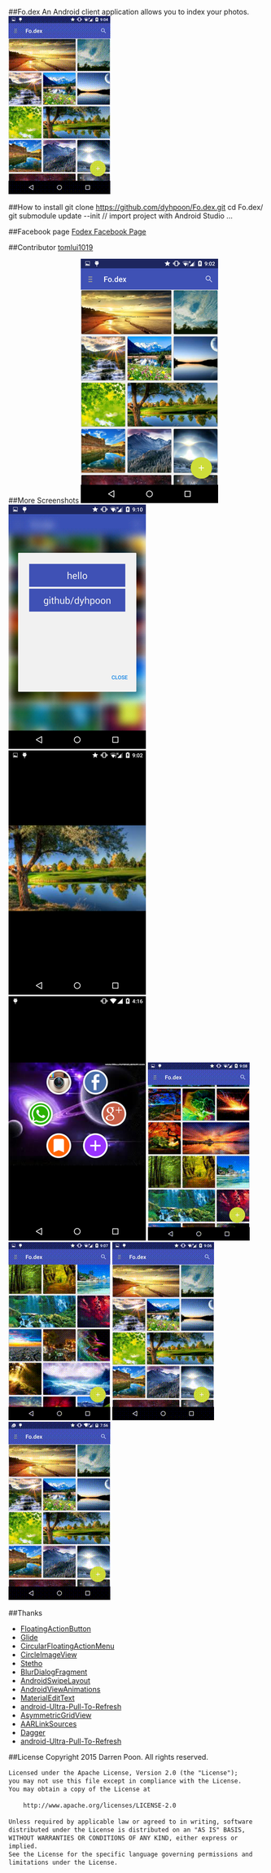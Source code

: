 ##Fo.dex
An Android client application allows you to index your photos.
![](screenshots/intro.gif)

##How to install
	git clone https://github.com/dyhpoon/Fo.dex.git
	cd Fo.dex/
	git submodule update --init
	// import project with Android Studio ...

##Facebook page
[Fodex Facebook Page](https://www.facebook.com/pages/Fodex/733509560068437)

##Contributor
[tomlui1019](https://github.com/tomlui1019)

##More Screenshots
![](screenshots/main.png)
![](screenshots/tag.png)
![](screenshots/fullscreen.png)
![](screenshots/share.png)
![](screenshots/fullscreen.gif)
![](screenshots/index.gif)
![](screenshots/multiple-index.gif)
![](screenshots/search.gif)

##Thanks
* [FloatingActionButton](https://github.com/makovkastar/FloatingActionButton)
* [Glide](https://github.com/bumptech/glide)
* [CircularFloatingActionMenu](https://github.com/oguzbilgener/CircularFloatingActionMenu)
* [CircleImageView](https://github.com/hdodenhof/CircleImageView)
* [Stetho](https://github.com/facebook/stetho)
* [BlurDialogFragment](https://github.com/tvbarthel/BlurDialogFragment)
* [AndroidSwipeLayout](https://github.com/daimajia/AndroidSwipeLayout)
* [AndroidViewAnimations](https://github.com/daimajia/AndroidViewAnimations)
* [MaterialEditText](https://github.com/rengwuxian/MaterialEditText)
* [android-Ultra-Pull-To-Refresh](https://github.com/liaohuqiu/android-Ultra-Pull-To-Refresh)
* [AsymmetricGridView](https://github.com/felipecsl/AsymmetricGridView)
* [AARLinkSources](https://github.com/xujiaao/AARLinkSources)
* [Dagger](https://github.com/square/dagger)
* [android-Ultra-Pull-To-Refresh](https://github.com/liaohuqiu/android-Ultra-Pull-To-Refresh)

##License
    Copyright 2015 Darren Poon. All rights reserved.

    Licensed under the Apache License, Version 2.0 (the "License");
    you may not use this file except in compliance with the License.
    You may obtain a copy of the License at

        http://www.apache.org/licenses/LICENSE-2.0

    Unless required by applicable law or agreed to in writing, software
    distributed under the License is distributed on an "AS IS" BASIS,
    WITHOUT WARRANTIES OR CONDITIONS OF ANY KIND, either express or implied.
    See the License for the specific language governing permissions and
    limitations under the License.